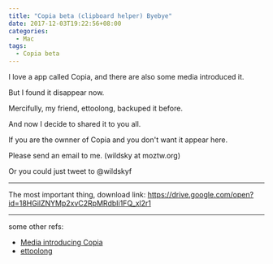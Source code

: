 ```yaml
---
title: "Copia beta (clipboard helper) Byebye"
date: 2017-12-03T19:22:56+08:00
categories:
  - Mac
tags:
  - Copia beta
---
```


I love a app called Copia, and there are also some media introduced it.

But I found it disappear now.

Mercifully, my friend, ettoolong, backuped it before.

And now I decide to shared it to you all.

If you are the ownner of Copia and you don't want it appear here.

Please send an email to me. (wildsky at moztw.org)

Or you could just tweet to @wildskyf

---

The most important thing, download link:
<https://drive.google.com/open?id=18HGilZNYMp2xvC2RpMRdbIi1FQ_xl2r1>

---

some other refs:

* [Media introducing Copia](https://seo-michael.co.uk/copia-clipboard-manager-for-mac/)
* [ettoolong](https://mozillians.org/en-US/u/ettoolong/)
